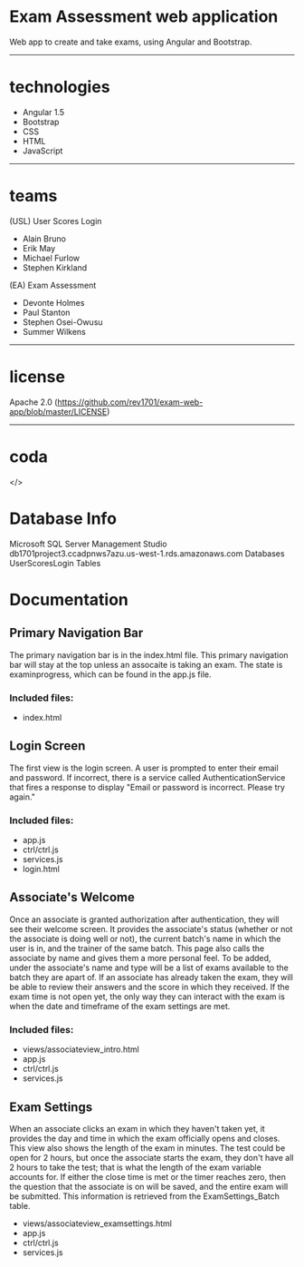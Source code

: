 # Exam Assessment web application
Web app to create and take exams, using Angular and Bootstrap.


---
# technologies
- Angular 1.5
- Bootstrap
- CSS
- HTML
- JavaScript


---
# teams
(USL) User Scores Login
- Alain Bruno
- Erik May
- Michael Furlow
- Stephen Kirkland

(EA) Exam Assessment
- Devonte Holmes
- Paul Stanton
- Stephen Osei-Owusu
- Summer Wilkens

---
# license
Apache 2.0 (https://github.com/rev1701/exam-web-app/blob/master/LICENSE)

---
# coda
</>

# Database Info
Microsoft SQL Server Management Studio
db1701project3.ccadpnws7azu.us-west-1.rds.amazonaws.com
Databases
UserScoresLogin
Tables

# Documentation

## Primary Navigation Bar
The primary navigation bar is in the index.html file. This primary navigation bar will stay at the top unless an assocaite is taking an exam. The state is examinprogress, which can be found in the app.js file.
### Included files:
- index.html

## Login Screen
The first view is the login screen. A user is prompted to enter their email and password. If incorrect, there is a service called AuthenticationService that fires a response to display "Email or password is incorrect. Please try again."
### Included files:
- app.js
- ctrl/ctrl.js
- services.js
- login.html

## Associate's Welcome
Once an associate is granted authorization after authentication, they will see their welcome screen. It provides the associate's status (whether or not the associate is doing well or not), the current batch's name in which the user is in, and the trainer of the same batch. This page also calls the associate by name and gives them a more personal feel.
To be added, under the associate's name and type will be a list of exams available to the batch they are apart of. If an associate has already taken the exam, they will be able to review their answers and the score in which they received. If the exam time is not open yet, the only way they can interact with the exam is when the date and timeframe of the exam settings are met. 
### Included files:
- views/associateview_intro.html
- app.js
- ctrl/ctrl.js
- services.js

## Exam Settings
When an associate clicks an exam in which they haven't taken yet, it provides the day and time in which the exam officially opens and closes. This view also shows the length of the exam in minutes. The test could be open for 2 hours, but once the associate starts the exam, they don't have all 2 hours to take the test; that is what the length of the exam variable accounts for. If either the close time is met or the timer reaches zero, then the question that the associate is on will be saved, and the entire exam will be submitted.
This information is retrieved from the ExamSettings_Batch table.
- views/associateview_examsettings.html
- app.js
- ctrl/ctrl.js
- services.js
